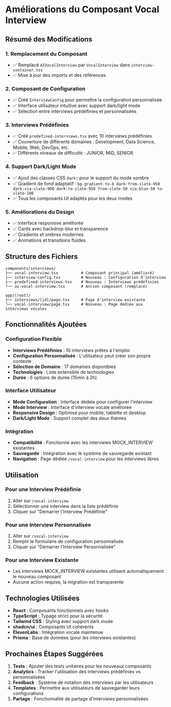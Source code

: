 # Améliorations du Composant Vocal Interview

## Résumé des Modifications

### 1. Remplacement du Composant
- ✅ Remplacé `AIVocalInterview` par `VocalInterview` dans `interview-container.tsx`
- ✅ Mise à jour des imports et des références

### 2. Composant de Configuration
- ✅ Créé `InterviewConfig` pour permettre la configuration personnalisée
- ✅ Interface utilisateur intuitive avec support dark/light mode
- ✅ Sélection entre interviews prédéfinies et personnalisées

### 3. Interviews Prédéfinies
- ✅ Créé `predefined-interviews.tsx` avec 10 interviews prédéfinies
- ✅ Couverture de différents domaines : Development, Data Science, Mobile, Web, DevOps, etc.
- ✅ Différents niveaux de difficulté : JUNIOR, MID, SENIOR

### 4. Support Dark/Light Mode
- ✅ Ajout des classes CSS `dark:` pour le support du mode sombre
- ✅ Gradient de fond adaptatif : `bg-gradient-to-b dark:from-slate-950 dark:via-slate-900 dark:to-slate-950 from-slate-50 via-blue-50 to-slate-100`
- ✅ Tous les composants UI adaptés pour les deux modes

### 5. Améliorations du Design
- ✅ Interface responsive améliorée
- ✅ Cards avec backdrop-blur et transparence
- ✅ Gradients et ombres modernes
- ✅ Animations et transitions fluides

## Structure des Fichiers

```
components/interviews/
├── vocal-interview.tsx          # Composant principal (amélioré)
├── interview-config.tsx         # Nouveau : Configuration d'interview
├── predefined-interviews.tsx    # Nouveau : Interviews prédéfinies
└── ai-vocal-interview.tsx       # Ancien composant (remplacé)

app/(root)/
├── interviews/[id]/page.tsx     # Page d'interview existante
└── vocal-interview/page.tsx     # Nouveau : Page dédiée aux interviews vocales
```

## Fonctionnalités Ajoutées

### Configuration Flexible
- **Interviews Prédéfinies** : 10 interviews prêtes à l'emploi
- **Configuration Personnalisée** : L'utilisateur peut créer son propre contexte
- **Sélection de Domaine** : 17 domaines disponibles
- **Technologies** : Liste extensible de technologies
- **Durée** : 6 options de durée (15min à 2h)

### Interface Utilisateur
- **Mode Configuration** : Interface dédiée pour configurer l'interview
- **Mode Interview** : Interface d'interview vocale améliorée
- **Responsive Design** : Optimisé pour mobile, tablette et desktop
- **Dark/Light Mode** : Support complet des deux thèmes

### Intégration
- **Compatibilité** : Fonctionne avec les interviews MOCK_INTERVIEW existantes
- **Sauvegarde** : Intégration avec le système de sauvegarde existant
- **Navigation** : Page dédiée `/vocal-interview` pour les interviews libres

## Utilisation

### Pour une Interview Prédéfinie
1. Aller sur `/vocal-interview`
2. Sélectionner une interview dans la liste prédéfinie
3. Cliquer sur "Démarrer l'Interview Prédéfinie"

### Pour une Interview Personnalisée
1. Aller sur `/vocal-interview`
2. Remplir le formulaire de configuration personnalisée
3. Cliquer sur "Démarrer l'Interview Personnalisée"

### Pour une Interview Existante
- Les interviews MOCK_INTERVIEW existantes utilisent automatiquement le nouveau composant
- Aucune action requise, la migration est transparente

## Technologies Utilisées

- **React** : Composants fonctionnels avec hooks
- **TypeScript** : Typage strict pour la sécurité
- **Tailwind CSS** : Styling avec support dark mode
- **shadcn/ui** : Composants UI cohérents
- **ElevenLabs** : Intégration vocale maintenue
- **Prisma** : Base de données (pour les interviews existantes)

## Prochaines Étapes Suggérées

1. **Tests** : Ajouter des tests unitaires pour les nouveaux composants
2. **Analytics** : Tracker l'utilisation des interviews prédéfinies vs personnalisées
3. **Feedback** : Système de notation des interviews par les utilisateurs
4. **Templates** : Permettre aux utilisateurs de sauvegarder leurs configurations
5. **Partage** : Fonctionnalité de partage d'interviews personnalisées
